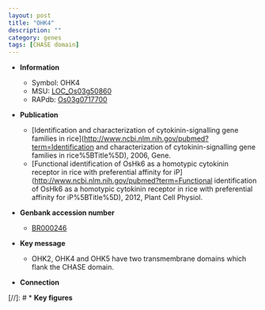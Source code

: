 ```yaml
---
layout: post
title: "OHK4"
description: ""
category: genes
tags: [CHASE domain]
---
```


* **Information**  
    + Symbol: OHK4  
    + MSU: [LOC_Os03g50860](http://rice.uga.edu/cgi-bin/ORF_infopage.cgi?orf=LOC_Os03g50860)  
    + RAPdb: [Os03g0717700](https://rapdb.dna.affrc.go.jp/locus/?name=Os03g0717700)  

* **Publication**  
    + [Identification and characterization of cytokinin-signalling gene families in rice](http://www.ncbi.nlm.nih.gov/pubmed?term=Identification and characterization of cytokinin-signalling gene families in rice%5BTitle%5D), 2006, Gene.
    + [Functional identification of OsHk6 as a homotypic cytokinin receptor in rice with preferential affinity for iP](http://www.ncbi.nlm.nih.gov/pubmed?term=Functional identification of OsHk6 as a homotypic cytokinin receptor in rice with preferential affinity for iP%5BTitle%5D), 2012, Plant Cell Physiol.

* **Genbank accession number**  
    + [BR000246](http://www.ncbi.nlm.nih.gov/nuccore/BR000246)

* **Key message**  
    + OHK2, OHK4 and OHK5 have two transmembrane domains which flank the CHASE domain.

* **Connection**  

[//]: # * **Key figures**  


